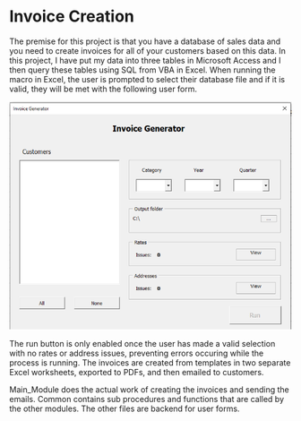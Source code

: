 # Invoice Creation

The premise for this project is that you have a database of sales data and you need to create invoices for all of your customers based on this data. In this project, I have put my data into three tables in Microsoft Access and I then query these tables using SQL from VBA in Excel. When running the macro in Excel, the user is prompted to select their database file and if it is valid, they will be met with the following user form.

![alt text](https://github.com/chad-dickens/Stubbs/blob/master/Invoice%20Creation/Main_Window.PNG)

The run button is only enabled once the user has made a valid selection with no rates or address issues, preventing errors occuring while the process is running. The invoices are created from templates in two separate Excel worksheets, exported to PDFs, and then emailed to customers.

Main_Module does the actual work of creating the invoices and sending the emails. Common contains sub procedures and functions that are called by the other modules. The other files are backend for user forms.
